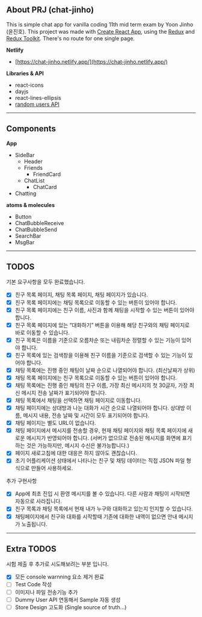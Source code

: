 ## About PRJ (chat-jinho)

This is simple chat app for vanilla coding 11th mid term exam by Yoon Jinho (윤진호). This project was made with [Create React App](https://github.com/facebook/create-react-app), using the [Redux](https://redux.js.org/) and [Redux Toolkit](https://redux-toolkit.js.org/). There's no route for one single page.

**Netlify**
- [https://chat-jinho.netlify.app/](https://chat-jinho.netlify.app/)

**Libraries & API**
- react-icons
- dayjs
- react-lines-ellipsis
- [random users API](https://randomuser.me/)

---
## Components

**App**
- SideBar
  - Header
  - Friends
    - FriendCard
  - ChatList
    - ChatCard
- Chatting

**atoms & molecules**
- Button
- ChatBubbleReceive
- ChatBubbleSend
- SearchBar
- MsgBar

---
## TODOS
기본 요구사항을 모두 완료했습니다.
- [x] 친구 목록 페이지, 채팅 목록 페이지, 채팅 페이지가 있습니다.
- [x] 친구 목록 페이지에는 채팅 목록으로 이동할 수 있는 버튼이 있어야 합니다.
- [x] 친구 목록 페이지에는 친구 이름, 사진과 함께 채팅을 시작할 수 있는 버튼이 있어야 합니다.
- [x] 친구 목록 페이지에 있는 “대화하기” 버튼을 이용해 해당 친구와의 채팅 페이지로 바로 이동할 수 있습니다.
- [x] 친구 목록은 이름을 기준으로 오름차순 또는 내림차순 정렬할 수 있는 기능이 있어야 합니다.
- [x] 친구 목록에 있는 검색창을 이용해 친구 이름을 기준으로 검색할 수 있는 기능이 있어야 합니다.
- [x] 채팅 목록에는 진행 중인 채팅이 날짜 순으로 나열되어야 합니다. (최신날짜가 상위)
- [x] 채팅 목록 페이지에는 친구 목록으로 이동할 수 있는 버튼이 있어야 합니다.
- [x] 채팅 목록에는 진행 중인 채팅의 친구 이름, 가장 최신 메시지의 첫 30글자, 가장 최신 메시지 전송 날짜가 표기되어야 합니다.
- [x] 채팅 목록에서 채팅을 선택하면 채팅 페이지로 이동합니다.
- [x] 채팅 페이지에는 상대방과 나눈 대화가 시간 순으로 나열되어야 합니다. 상대방 이름, 메시지 내용, 전송 날짜 및 시간이 모두 표기되어야 합니다.
- [x] 채팅 페이지는 별도 URL이 없습니다.
- [x] 채팅 페이지에서 메시지를 전송할 경우, 현재 채팅 페이지와 채팅 목록 페이지에 새로운 메시지가 반영되어야 합니다. (서버가 없으므로 전송된 메시지를 화면에 표기하는 것은 가능하지만, 메시지 수신은 불가능합니다.)
- [x] 페이지 새로고침에 대한 대응은 하지 않아도 괜찮습니다.
- [x] 초기 어플리케이션 상태에서 나타나는 친구 및 채팅 데이터는 직접 JSON 파일 형식으로 만들어 사용하세요.

추가 구현사항
- [x] App에 최초 진입 시 환영 메시지를 볼 수 있습니다. 다른 사람과 채팅이 시작되면 자동으로 사라집니다.
- [x] 친구 목록과 채팅 목록에서 현재 내가 누구와 대화하고 있는지 인지할 수 있습니다.
- [x] 채팅페이지에서 친구와 대화를 시작할때 기존에 대화한 내역이 없으면 안내 메시지가 노출됩니다.

---
## Extra TODOS
시험 제출 후 추가로 시도해보려는 부분 입니다.
- [x] 모든 console warnning 요소 제거 완료
- [ ] Test Code 작성
- [ ] 이미지나 파일 전송기능 추가
- [ ] Dummy User API 연동해서 Sample 자동 생성
- [ ] Store Design 고도화 (Single source of truth...)
